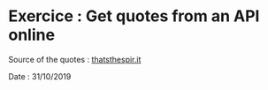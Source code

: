 # Exercice : Get quotes from an API online

Source of the quotes : [thatsthespir.it](https://thatsthespir.it)

Date : 31/10/2019